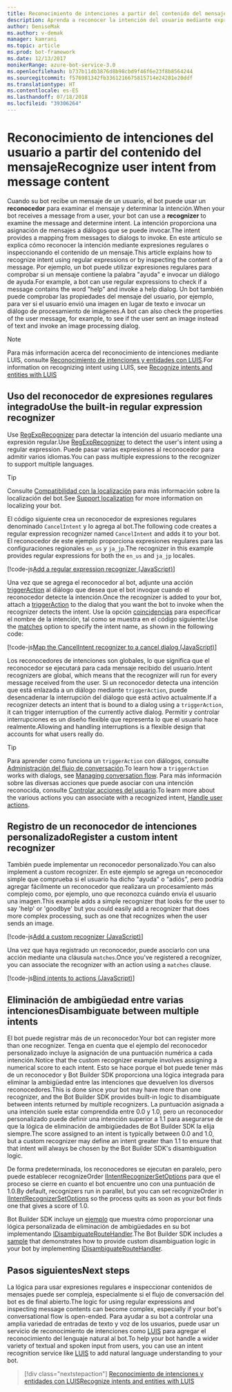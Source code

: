 ```yaml
---
title: Reconocimiento de intenciones a partir del contenido del mensaje | Microsoft Docs
description: Aprenda a reconocer la intención del usuario mediante expresiones regulares o comprobando el contenido del mensaje.
author: DeniseMak
ms.author: v-demak
manager: kamrani
ms.topic: article
ms.prod: bot-framework
ms.date: 12/13/2017
monikerRange: azure-bot-service-3.0
ms.openlocfilehash: b737b11db3876d8b98cbd9f46f6e23f8b8564244
ms.sourcegitcommit: f576981342fb3361216675815714e24281e20ddf
ms.translationtype: HT
ms.contentlocale: es-ES
ms.lasthandoff: 07/18/2018
ms.locfileid: "39306264"
---
```

# <a name="recognize-user-intent-from-message-content"></a><span data-ttu-id="21c38-103">Reconocimiento de intenciones del usuario a partir del contenido del mensaje</span><span class="sxs-lookup"><span data-stu-id="21c38-103">Recognize user intent from message content</span></span>

<span data-ttu-id="21c38-104">Cuando su bot recibe un mensaje de un usuario, el bot puede usar un **reconocedor** para examinar el mensaje y determinar la intención.</span><span class="sxs-lookup"><span data-stu-id="21c38-104">When your bot receives a message from a user, your bot can use a **recognizer** to examine the message and determine intent.</span></span> <span data-ttu-id="21c38-105">La intención proporciona una asignación de mensajes a diálogos que se puede invocar.</span><span class="sxs-lookup"><span data-stu-id="21c38-105">The intent provides a mapping from messages to dialogs to invoke.</span></span> <span data-ttu-id="21c38-106">En este artículo se explica cómo reconocer la intención mediante expresiones regulares o inspeccionando el contenido de un mensaje.</span><span class="sxs-lookup"><span data-stu-id="21c38-106">This article explains how to recognize intent using regular expressions or by inspecting the content of a message.</span></span> <span data-ttu-id="21c38-107">Por ejemplo, un bot puede utilizar expresiones regulares para comprobar si un mensaje contiene la palabra "ayuda" e invocar un diálogo de ayuda.</span><span class="sxs-lookup"><span data-stu-id="21c38-107">For example, a bot can use regular expressions to check if a message contains the word "help" and invoke a help dialog.</span></span> <span data-ttu-id="21c38-108">Un bot también puede comprobar las propiedades del mensaje del usuario, por ejemplo, para ver si el usuario envió una imagen en lugar de texto e invocar un diálogo de procesamiento de imágenes.</span><span class="sxs-lookup"><span data-stu-id="21c38-108">A bot can also check the properties of the user message, for example, to see if the user sent an image instead of text and invoke an image processing dialog.</span></span> 

> [!NOTE]
> <span data-ttu-id="21c38-109">Para más información acerca del reconocimiento de intenciones mediante LUIS, consulte [Reconocimiento de intenciones y entidades con LUIS](bot-builder-nodejs-recognize-intent-luis.md).</span><span class="sxs-lookup"><span data-stu-id="21c38-109">For information on recognizing intent using LUIS, see [Recognize intents and entities with LUIS](bot-builder-nodejs-recognize-intent-luis.md)</span></span> 


## <a name="use-the-built-in-regular-expression-recognizer"></a><span data-ttu-id="21c38-110">Uso del reconocedor de expresiones regulares integrado</span><span class="sxs-lookup"><span data-stu-id="21c38-110">Use the built-in regular expression recognizer</span></span>
<span data-ttu-id="21c38-111">Use [RegExpRecognizer][RegExpRecognizer] para detectar la intención del usuario mediante una expresión regular.</span><span class="sxs-lookup"><span data-stu-id="21c38-111">Use [RegExpRecognizer][RegExpRecognizer] to detect the user's intent using a regular expression.</span></span> <span data-ttu-id="21c38-112">Puede pasar varias expresiones al reconocedor para admitir varios idiomas.</span><span class="sxs-lookup"><span data-stu-id="21c38-112">You can pass multiple expressions to the recognizer to support multiple languages.</span></span> 

> [!TIP]
> <span data-ttu-id="21c38-113">Consulte [Compatibilidad con la localización](bot-builder-nodejs-localization.md) para más información sobre la localización del bot.</span><span class="sxs-lookup"><span data-stu-id="21c38-113">See [Support localization](bot-builder-nodejs-localization.md) for more information on localizing your bot.</span></span>

<span data-ttu-id="21c38-114">El código siguiente crea un reconocedor de expresiones regulares denominado `CancelIntent` y lo agrega al bot.</span><span class="sxs-lookup"><span data-stu-id="21c38-114">The following code creates a regular expression recognizer named `CancelIntent` and adds it to your bot.</span></span> <span data-ttu-id="21c38-115">El reconocedor de este ejemplo proporciona expresiones regulares para las configuraciones regionales `en_us` y `ja_jp`.</span><span class="sxs-lookup"><span data-stu-id="21c38-115">The recognizer in this example provides regular expressions for both the `en_us` and `ja_jp` locales.</span></span> 

[!code-js[Add a regular expression recognizer (JavaScript)](../includes/code/node-regex-recognizer.js#addRegexRecognizer)]

<span data-ttu-id="21c38-116">Una vez que se agrega el reconocedor al bot, adjunte una acción [triggerAction][triggerAction] al diálogo que desea que el bot invoque cuando el reconocedor detecte la intención.</span><span class="sxs-lookup"><span data-stu-id="21c38-116">Once the recognizer is added to your bot, attach a [triggerAction][triggerAction] to the dialog that you want the bot to invoke when the recognizer detects the intent.</span></span> <span data-ttu-id="21c38-117">Use la opción [coincidencias][matches] para especificar el nombre de la intención, tal como se muestra en el código siguiente:</span><span class="sxs-lookup"><span data-stu-id="21c38-117">Use the [matches][matches] option to specify the intent name, as shown in the following code:</span></span>

[!code-js[Map the CancelIntent recognizer to a cancel dialog (JavaScript)](../includes/code/node-regex-recognizer.js#bindCancelDialogToRegexRecognizer)]

<span data-ttu-id="21c38-118">Los reconocedores de intenciones son globales, lo que significa que el reconocedor se ejecutará para cada mensaje recibido del usuario.</span><span class="sxs-lookup"><span data-stu-id="21c38-118">Intent recognizers are global, which means that the recognizer will run for every message received from the user.</span></span> <span data-ttu-id="21c38-119">Si un reconocedor detecta una intención que está enlazada a un diálogo mediante `triggerAction`, puede desencadenar la interrupción del diálogo que está activo actualmente.</span><span class="sxs-lookup"><span data-stu-id="21c38-119">If a recognizer detects an intent that is bound to a dialog using a `triggerAction`, it can trigger interruption of the currently active dialog.</span></span> <span data-ttu-id="21c38-120">Permitir y controlar interrupciones es un diseño flexible que representa lo que el usuario hace realmente.</span><span class="sxs-lookup"><span data-stu-id="21c38-120">Allowing and handling interruptions is a flexible design that accounts for what users really do.</span></span>

> [!TIP] 
> <span data-ttu-id="21c38-121">Para aprender como funciona un `triggerAction` con diálogos, consulte [Administración del flujo de conversación](bot-builder-nodejs-manage-conversation-flow.md).</span><span class="sxs-lookup"><span data-stu-id="21c38-121">To learn how a `triggerAction` works with dialogs, see [Managing conversation flow](bot-builder-nodejs-manage-conversation-flow.md).</span></span> <span data-ttu-id="21c38-122">Para más información sobre las diversas acciones que puede asociar con una intención reconocida, consulte [Controlar acciones del usuario](bot-builder-nodejs-dialog-actions.md).</span><span class="sxs-lookup"><span data-stu-id="21c38-122">To learn more about the various actions you can associate with a recognized intent, [Handle user actions](bot-builder-nodejs-dialog-actions.md).</span></span>

## <a name="register-a-custom-intent-recognizer"></a><span data-ttu-id="21c38-123">Registro de un reconocedor de intenciones personalizado</span><span class="sxs-lookup"><span data-stu-id="21c38-123">Register a custom intent recognizer</span></span>
<span data-ttu-id="21c38-124">También puede implementar un reconocedor personalizado.</span><span class="sxs-lookup"><span data-stu-id="21c38-124">You can also implement a custom recognizer.</span></span> <span data-ttu-id="21c38-125">En este ejemplo se agrega un reconocedor simple que comprueba si el usuario ha dicho "ayuda" o "adiós", pero podría agregar fácilmente un reconocedor que realizara un procesamiento más complejo como, por ejemplo, uno que reconozca cuándo envía el usuario una imagen.</span><span class="sxs-lookup"><span data-stu-id="21c38-125">This example adds a simple recognizer that looks for the user to say 'help' or 'goodbye' but you could easily add a recognizer that does more complex processing, such as one that recognizes when the user sends an image.</span></span> 


[!code-js[Add a custom recognizer (JavaScript)](../includes/code/node-howto-recognize-intent.js#addCustomRecognizer)]

<span data-ttu-id="21c38-126">Una vez que haya registrado un reconocedor, puede asociarlo con una acción mediante una cláusula `matches`.</span><span class="sxs-lookup"><span data-stu-id="21c38-126">Once you've registered a recognizer, you can associate the recognizer with an action using a `matches` clause.</span></span>

[!code-js[Bind intents to actions (JavaScript)](../includes/code/node-howto-recognize-intent.js#bindIntentsToActions)]

## <a name="disambiguate-between-multiple-intents"></a><span data-ttu-id="21c38-127">Eliminación de ambigüedad entre varias intenciones</span><span class="sxs-lookup"><span data-stu-id="21c38-127">Disambiguate between multiple intents</span></span>

<span data-ttu-id="21c38-128">El bot puede registrar más de un reconocedor.</span><span class="sxs-lookup"><span data-stu-id="21c38-128">Your bot can register more than one recognizer.</span></span> <span data-ttu-id="21c38-129">Tenga en cuenta que el ejemplo del reconocedor personalizado incluye la asignación de una puntuación numérica a cada intención.</span><span class="sxs-lookup"><span data-stu-id="21c38-129">Notice that the custom recognizer example involves assigning a numerical score to each intent.</span></span> <span data-ttu-id="21c38-130">Esto se hace porque el bot puede tener más de un reconocedor y Bot Builder SDK proporciona una lógica integrada para eliminar la ambigüedad entre las intenciones que devuelven los diversos reconocedores.</span><span class="sxs-lookup"><span data-stu-id="21c38-130">This is done since your bot may have more than one recognizer, and the Bot Builder SDK provides built-in logic to disambiguate between intents returned by multiple recognizers.</span></span> <span data-ttu-id="21c38-131">La puntuación asignada a una intención suele estar comprendida entre 0.0 y 1.0, pero un reconocedor personalizado puede definir una intención superior a 1.1 para asegurarse de que la lógica de eliminación de ambigüedades de Bot Builder SDK la elija siempre.</span><span class="sxs-lookup"><span data-stu-id="21c38-131">The score assigned to an intent is typically between 0.0 and 1.0, but a custom recognizer may define an intent greater than 1.1 to ensure that that intent will always be chosen by the Bot Builder SDK's disambiguation logic.</span></span> 

<span data-ttu-id="21c38-132">De forma predeterminada, los reconocedores se ejecutan en paralelo, pero puede establecer recognizeOrder [IIntentRecognizerSetOptions][IntentRecognizerSetOptions] para que el proceso se cierre en cuanto el bot encuentre uno con una puntuación de 1.0.</span><span class="sxs-lookup"><span data-stu-id="21c38-132">By default, recognizers run in parallel, but you can set recognizeOrder in [IIntentRecognizerSetOptions][IntentRecognizerSetOptions] so the process quits as soon as your bot finds one that gives a score of 1.0.</span></span>

<span data-ttu-id="21c38-133">Bot Builder SDK incluye un [ejemplo][DisambiguationSample] que muestra cómo proporcionar una lógica personalizada de eliminación de ambigüedades en su bot implementando [IDisambiguateRouteHandler][IDisambiguateRouteHandler].</span><span class="sxs-lookup"><span data-stu-id="21c38-133">The Bot Builder SDK includes a [sample][DisambiguationSample] that demonstrates how to provide custom disambiguation logic in your bot by implementing [IDisambiguateRouteHandler][IDisambiguateRouteHandler].</span></span>

## <a name="next-steps"></a><span data-ttu-id="21c38-134">Pasos siguientes</span><span class="sxs-lookup"><span data-stu-id="21c38-134">Next steps</span></span>
<span data-ttu-id="21c38-135">La lógica para usar expresiones regulares e inspeccionar contenidos de mensajes puede ser compleja, especialmente si el flujo de conversación del bot es de final abierto.</span><span class="sxs-lookup"><span data-stu-id="21c38-135">The logic for using regular expressions and inspecting message contents can become complex, especially if your bot's conversational flow is open-ended.</span></span> <span data-ttu-id="21c38-136">Para ayudar a su bot a controlar una amplia variedad de entradas de texto y voz de los usuarios, puede usar un servicio de reconocimiento de intenciones como [LUIS][LUIS] para agregar el reconocimiento del lenguaje natural al bot.</span><span class="sxs-lookup"><span data-stu-id="21c38-136">To help your bot handle a wider variety of textual and spoken input from users, you can use an intent recognition service like [LUIS][LUIS] to add natural language understanding to your bot.</span></span>

> [!div class="nextstepaction"]
> [<span data-ttu-id="21c38-137">Reconocimiento de intenciones y entidades con LUIS</span><span class="sxs-lookup"><span data-stu-id="21c38-137">Recognize intents and entities with LUIS</span></span>](bot-builder-nodejs-recognize-intent-luis.md)


[LUIS]: https://www.luis.ai/

[triggerAction]: https://docs.botframework.com/en-us/node/builder/chat-reference/classes/_botbuilder_d_.dialog.html#triggeraction

[matches]: https://docs.botframework.com/en-us/node/builder/chat-reference/interfaces/_botbuilder_d_.itriggeractionoptions.html#matches

[node-js-bot-how-to]: bot-builder-nodejs-recognize-intent-luis.md

[LUISAzureDocs]: /azure/cognitive-services/LUIS/Home

[IMessage]: http://docs.botframework.com/en-us/node/builder/chat-reference/interfaces/_botbuilder_d_.imessage

[IntentRecognizerSetOptions]: https://docs.botframework.com/en-us/node/builder/chat-reference/interfaces/_botbuilder_d_.iintentrecognizersetoptions.html

[LuisRecognizer]: https://docs.botframework.com/en-us/node/builder/chat-reference/classes/_botbuilder_d_.luisrecognizer

[LUISSample]: https://github.com/Microsoft/BotBuilder/blob/master/Node/examples/basics-naturalLanguage/app.js

[LUISConcepts]: https://docs.botframework.com/en-us/node/builder/guides/understanding-natural-language/

[DisambiguationSample]: https://github.com/Microsoft/BotBuilder/tree/master/Node/examples/feature-onDisambiguateRoute

[IDisambiguateRouteHandler]: https://docs.botframework.com/en-us/node/builder/chat-reference/interfaces/_botbuilder_d_.idisambiguateroutehandler.html

[RegExpRecognizer]: https://docs.botframework.com/en-us/node/builder/chat-reference/classes/_botbuilder_d_.regexprecognizer.html

[AlarmBot]: https://github.com/Microsoft/BotBuilder/blob/master/Node/examples/basics-naturalLanguage/app.js

[LUISBotSample]: https://github.com/Microsoft/BotBuilder-Samples/tree/master/Node/intelligence-LUIS
